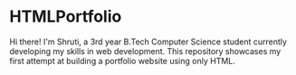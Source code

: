 # HTMLPortfolio
Hi there! I'm Shruti, a 3rd year B.Tech Computer Science student currently developing my skills in web development. 
This repository showcases my first attempt at building a portfolio website using only HTML.
